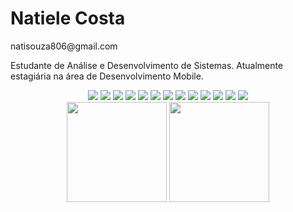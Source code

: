 <h1>Natiele Costa</h1> 

<p>natisouza806@gmail.com</p>

Estudante de Análise e Desenvolvimento de Sistemas. Atualmente estagiária na área de Desenvolvimento Mobile. 

<div align="center">
  
<img src="https://img.shields.io/badge/Python-3776AB?style=for-the-badge&logo=python&logoColor=white"/>
<img src="https://img.shields.io/badge/HTML5-E34F26?style=for-the-badge&logo=html5&logoColor=white"/>
<img src="https://img.shields.io/badge/CSS3-1572B6?style=for-the-badge&logo=css3&logoColor=white"/>
<img src="https://img.shields.io/badge/Bootstrap-563D7C?style=for-the-badge&logo=bootstrap&logoColor=white"/>
<img src="https://img.shields.io/badge/Computer_Vision-4285F4?style=for-the-badge&logo=google&logoColor=white"/>
<img src="https://img.shields.io/badge/Business_Intelligence-430098?style=for-the-badge&logo=powerbi&logoColor=white"/>
<img src="https://img.shields.io/badge/Data_Analysis-2E9AFE?style=for-the-badge&logo=adobe&logoColor=white"/>
<img src="https://img.shields.io/badge/Design_Thinking-FFD700?style=for-the-badge&logo=designthinking&logoColor=black"/>
<img src="https://img.shields.io/badge/React_Native-61DAFB?style=for-the-badge&logo=react&logoColor=white"/>
<img src="https://img.shields.io/badge/Node.js-43853D?style=for-the-badge&logo=node.js&logoColor=white"/>
<img src="https://img.shields.io/badge/JavaScript-F7DF1E?style=for-the-badge&logo=javascript&logoColor=black"/>
<img src="https://img.shields.io/badge/React-20232A?style=for-the-badge&logo=react&logoColor=61DAFB"/>
<img src="https://img.shields.io/badge/Git-F05032?style=for-the-badge&logo=git&logoColor=white"/>
</div>
  
<div align="center">
<img height="160em" src="https://github-readme-stats.vercel.app/api?username=naticost&show_icons=true&theme=radical"/>
<img height="160em" src="https://github-readme-stats.vercel.app/api/top-langs/?username=naticost&layout=compact&langs_count=7&theme=synthwave"/>
</div>
